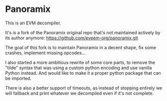 Panoramix
=========

This is an EVM decompiler.

It's is a fork of the Panoramix original repo that's not maintained actively by its author anymore: https://github.com/eveem-org/panoramix.git

The goal of this fork is to maintain Panoramix in a decent shape, fix some crashes, implement missing opcodes...

I also started a more ambitious rewrite of some core parts, to remove the "tilde" syntax that was using a custom python encoding and use vanilla Python instead. And would like to make it a proper python package that can be imported.

There is also a better support of timeouts, as instead of stopping entirely we will fallback and print whatever we decompiled even if it's not complete.
